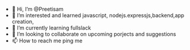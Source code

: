 - 👋 Hi, I’m @Preetisam
- 👀 I’m interested and learned javascript, nodejs.expressjs,backend,app creation,
- 🌱 I’m currently learning fullslack
- 💞️ I’m looking to collaborate on upcoming porjects and suggestions
- 📫 How to reach me ping me

<!---
Preetisam/Preetisam is a ✨ special ✨ repository because its `README.md` (this file) appears on your GitHub profile.
You can click the Preview link to take a look at your changes.
--->
